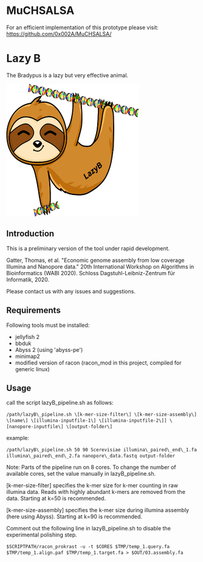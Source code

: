 # MuCHSALSA
For an efficient implementation of this prototype please visit: https://github.com/0x002A/MuCHSALSA/

# Lazy B

The Bradypus is a lazy but very effective animal.

<img src="https://github.com/TGatter/LazyB/raw/master/lazy_sloth.png?raw=true" width="350" height="350" title="A cute sloth.">

## Introduction

This is a preliminary version of the tool under rapid development.

Gatter, Thomas, et al. "Economic genome assembly from low coverage Illumina and Nanopore data." 20th International Workshop on Algorithms in Bioinformatics (WABI 2020). Schloss Dagstuhl-Leibniz-Zentrum für Informatik, 2020.

Please contact us with any issues and suggestions.

## Requirements

Following tools must be installed:

- jellyfish 2
- bbduk
- Abyss 2 (using 'abyss-pe')
- minimap2
- modified version of racon (racon_mod in this project, compiled for generic linux)


## Usage

call the script lazyB_pipeline.sh as follows:

```
/path/lazyB\_pipeline.sh \[k-mer-size-filter\] \[k-mer-size-assembly\] \[name\] \[illumina-inputfile-1\] \[illumina-inputfile-2\]] \[nanopore-inputfile\] \[output-folder\]

```

example:

```
/path/lazyB\_pipeline.sh 50 90 Scerevisiae illumina\_paired\_end\_1.fa illumina\_paired\_end\_2.fa nanopore\_data.fastq output-folder
```

Note:
Parts of the pipeline run on 8 cores. To change the number of available cores, set the value manually in lazyB\_pipeline.sh.

\[k-mer-size-filter\] specifies the k-mer size for k-mer counting in raw illumina data. Reads with highly abundant k-mers are removed from the data. Starting at k=50 is recommended.

\[k-mer-size-assembly\] specifies the k-mer size during illumina assembly (here using Abyss). Starting at k=90 is recommended.

Comment out the following line in lazyB\_pipeline.sh to disable the experimental polishing step.

```
$SCRIPTPATH/racon_prokrast -u -t $CORES $TMP/temp_1.query.fa $TMP/temp_1.align.paf $TMP/temp_1.target.fa > $OUT/03.assembly.fa
```

